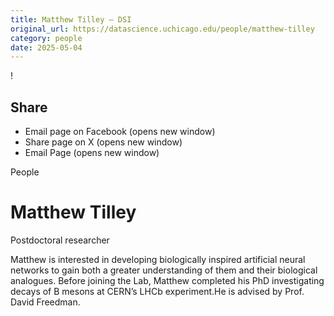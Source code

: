```yaml
---
title: Matthew Tilley – DSI
original_url: https://datascience.uchicago.edu/people/matthew-tilley
category: people
date: 2025-05-04
---
```


<!-- Table-like structure detected -->

!

## Share

* Email page on Facebook (opens new window)
* Share page on X (opens new window)
* Email Page (opens new window)

<!-- Table-like structure detected -->

People

# Matthew Tilley

Postdoctoral researcher

Matthew is interested in developing biologically inspired artificial neural networks to gain both a greater understanding of them and their biological analogues. Before joining the Lab, Matthew completed his PhD investigating decays of B mesons at CERN’s LHCb experiment.He is advised by Prof. David Freedman.